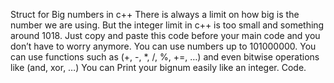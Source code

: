 Struct for Big numbers in c++
There is always a limit on how big is the number we are using. But the integer limit in c++ is too small and something around 1018.
Just copy and paste this code before your main code and you don’t have to worry anymore. You can use numbers up to 101000000.
You can use functions such as (+, -, *, /, %, +=, …)
and even bitwise operations like (and, xor, …)
You can Print your bignum easily like an integer.
Code.
